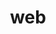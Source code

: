 ---
title: "web"
layout: category
permalink: /categories/web
author_profile: true
taxonomy: web
sidebar:
    nav: "categories"
---